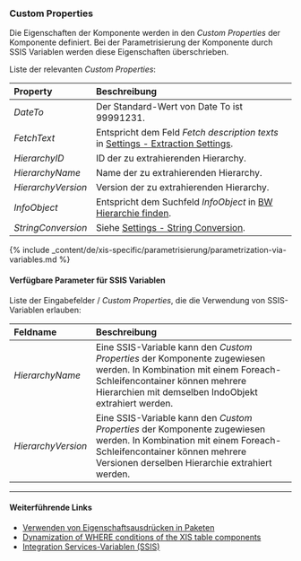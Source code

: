 
### Custom Properties

Die Eigenschaften der Komponente werden in den *Custom Properties* der Komponente definiert.
Bei der Parametrisierung der Komponente durch SSIS Variablen werden diese Eigenschaften überschrieben.

Liste der relevanten *Custom Properties*:

|Property|Beschreibung|
|:----|:----|
| *DateTo* | Der Standard-Wert von Date To ist 99991231.|
| *FetchText* | Entspricht dem Feld *Fetch description texts* in [Settings - Extraction Settings](./hierarchy-settings#extraction-settings).|
| *HierarchyID* |  ID der zu extrahierenden Hierarchy.|
| *HierarchyName* | Name der zu extrahierenden Hierarchy. |
| *HierarchyVersion* | Version der zu extrahierenden Hierarchy. |
| *InfoObject* | Entspricht dem Suchfeld *InfoObject* in [BW Hierarchie finden](./hierarchien-suchen#bw-hierarchie-finden). |
| *StringConversion* | Siehe [Settings - String Conversion](./hierarchy-settings#string-conversion). |


{% include _content/de/xis-specific/parametrisierung/parametrization-via-variables.md  %}

#### Verfügbare Parameter für SSIS Variablen
Liste der Eingabefelder / *Custom Properties*, die die Verwendung von SSIS-Variablen erlauben:

|Feldname|Beschreibung|
|:----|:----|
| *HierarchyName* | Eine SSIS-Variable kann den *Custom Properties* der Komponente zugewiesen werden. In Kombination mit einem Foreach-Schleifencontainer können mehrere Hierarchien mit demselben IndoObjekt extrahiert werden.|
| *HierarchyVersion* | Eine SSIS-Variable kann den *Custom Properties* der Komponente zugewiesen werden. In Kombination mit einem Foreach-Schleifencontainer können mehrere Versionen derselben Hierarchie extrahiert werden.|


****
#### Weiterführende Links
- [Verwenden von Eigenschaftsausdrücken in Paketen](https://docs.microsoft.com/de-de/sql/integration-services/expressions/use-property-expressions-in-packages?view=sql-server-ver15)
- [Dynamization of WHERE conditions of the XIS table components](https://kb.theobald-software.com/xtract-is/Dynamization-of-WHERE-conditions-of-the-XIS-table-components)
- [Integration Services-Variablen (SSIS)](https://docs.microsoft.com/de-de/sql/integration-services/integration-services-ssis-variables?view=sql-server-ver15)
